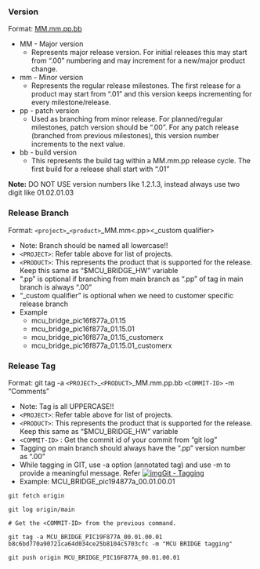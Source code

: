### Version

Format: [MM.mm.pp.bb](http://mm.mm.pp.bb/ "http://MM.mm.pp.bb")

* MM - Major version
  * Represents major release version. For initial releases this may start from “.00” numbering and may increment for a new/major product change.
* mm - Minor version
  * Represents the regular release milestones. The first release for a product may start from “.01” and this version keeps incrementing for every milestone/release.
* pp - patch version
  * Used as branching from minor release. For planned/regular milestones, patch version should be “.00”. For any patch release (branched from previous milestones), this version number increments to the next value.
* bb - build version
  * This represents the build tag within a MM.mm.pp release cycle. The first build for a release shall start with “.01”

**Note:** DO NOT USE version numbers like 1.2.1.3, instead always use two digit like 01.02.01.03

### Release Branch

Format: `<project>`_`<product>`_MM.mm<.pp><_custom qualifier>

* Note: Branch should be named all lowercase!!
* `<PROJECT>`: Refer table above for list of projects.
* `<PRODUCT>`: This represents the product that is supported for the release. Keep this same as “$MCU_BRIDGE_HW” variable
* “.pp” is optional if branching from main branch as “.pp” of tag in main branch is always “.00”
* “_custom qualifier” is optional when we need to customer specific release branch
* Example
  * mcu_bridge_pic16f877a_01.15
  * mcu_bridge_pic16f877a_01.15.01
  * mcu_bridge_pic16f877a_01.15_customerx
  * mcu_bridge_pic16f877a_01.15.01_customerx

### Release Tag

Format: git tag -a `<PROJECT>`_`<PRODUCT>`_MM.mm.pp.bb `<COMMIT-ID>` -m “Comments”

* Note: Tag is all UPPERCASE!!
* `<PROJECT>`: Refer table above for list of projects.
* `<PRODUCT>`: This represents the product that is supported for the release. Keep this same as “$MCU_BRIDGE_HW” variable
* `<COMMIT-ID>` : Get the commit id of your commit from “git log”
* Tagging on main branch should always have the “.pp” version number as “.00”
* While tagging in GIT, use -a option (annotated tag) and use -m to provide a meaningful message. Refer [![img](https://git-scm.com/favicon.ico)Git - Tagging](https://git-scm.com/book/en/v2/Git-Basics-Tagging)
* Example: MCU_BRIDGE_pic194877a_00.01.00.01

```
git fetch origin

git log origin/main

# Get the <COMMIT-ID> from the previous command.

git tag -a MCU_BRIDGE_PIC19F877A_00.01.00.01 b8c6bd770a90721ca64d034ce25b8104c5703cfc -m "MCU BRIDGE tagging"

git push origin MCU_BRIDGE_PIC16F877A_00.01.00.01
```
